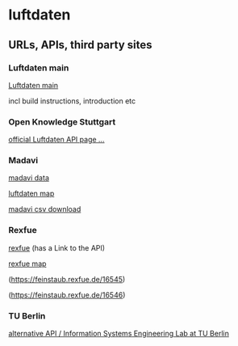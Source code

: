 # luftdaten

## URLs, APIs, third party sites

### Luftdaten main

[Luftdaten main](https://luftdaten.info)

incl build instructions, introduction etc

### Open Knowledge Stuttgart

[official Luftdaten API page … ](https://github.com/opendata-stuttgart/meta/wiki/APIs)

### Madavi

[madavi data](http://www.madavi.de/sensor/graph.php)

[luftdaten map](http://denmark.maps.luftdaten.info/#10/55.6987/12.6542)

[madavi csv download](https://www.madavi.de/sensor/csvfiles.php?sensor=esp8266-2344657)

### Rexfue

[rexfue](https://www.rexfue.de/)
 (has a Link to the API)

[rexfue map](https://feinstaub.rexfue.de/)

(https://feinstaub.rexfue.de/16545)

(https://feinstaub.rexfue.de/16546)

### TU Berlin

[alternative API / Information Systems Engineering Lab at TU Berlin](https://www.opensense.network/beta/apidocs/)
